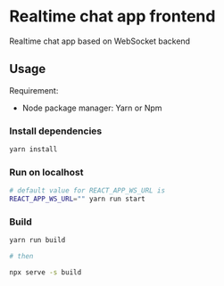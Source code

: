 # Realtime chat app frontend

Realtime chat app based on WebSocket backend

## Usage

Requirement:

- Node package manager: Yarn or Npm

### Install dependencies

```bash
yarn install
```

### Run on localhost

```bash
# default value for REACT_APP_WS_URL is
REACT_APP_WS_URL="" yarn run start
```

### Build

```bash
yarn run build

# then

npx serve -s build
```
